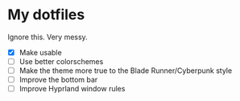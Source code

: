 # My dotfiles
Ignore this. Very messy.

- [x] Make usable
- [ ] Use better colorschemes
- [ ] Make the theme more true to the Blade Runner/Cyberpunk style
- [ ] Improve the bottom bar
- [ ] Improve Hyprland window rules
